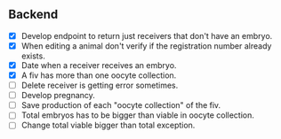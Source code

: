 ## Backend
- [x] Develop endpoint to return just receivers that don't have an embryo.
- [x] When editing a animal don't verify if the registration number already exists.
- [x] Date when a receiver receives an embryo.
- [x] A fiv has more than one oocyte collection.
- [ ] Delete receiver is getting error sometimes.
- [ ] Develop pregnancy.
- [ ] Save production of each "oocyte collection" of the fiv.
- [ ] Total embryos has to be bigger than viable in oocyte collection.
- [ ] Change total viable bigger than total exception.
